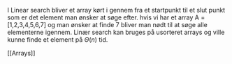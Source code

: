 I Linear search bliver et array kørt i gennem fra et startpunkt til et slut punkt som er det element man ønsker at søge efter. hvis vi har et array A = [1,2,3,4,5,6,7] og man ønsker at finde 7 bliver man nødt til at søge alle elementerne  igennem. Linær search kan bruges på usorteret arrays og ville kunne finde et element på $\Theta(n)$ tid.

[[Arrays]]